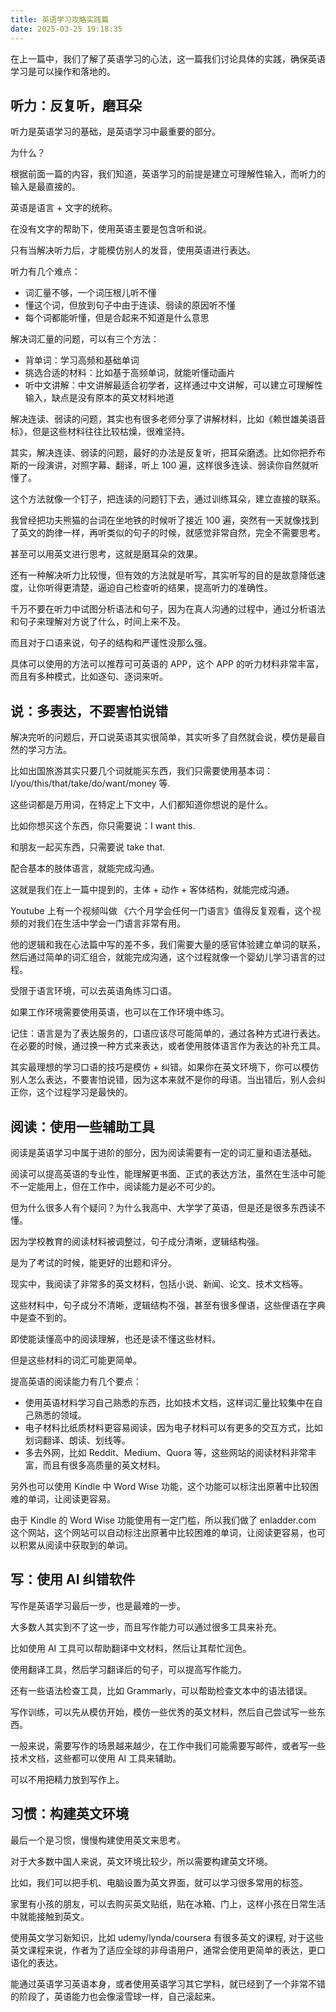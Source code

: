 ```yaml
---
title: 英语学习攻略实践篇
date: 2025-03-25 19:18:35
---
```


在上一篇中，我们了解了英语学习的心法，这一篇我们讨论具体的实践，确保英语学习是可以操作和落地的。

## 听力：反复听，磨耳朵

听力是英语学习的基础，是英语学习中最重要的部分。

为什么？

根据前面一篇的内容，我们知道，英语学习的前提是建立可理解性输入，而听力的输入是最直接的。

英语是语言 + 文字的统称。

在没有文字的帮助下，使用英语主要是包含听和说。

只有当解决听力后，才能模仿别人的发音，使用英语进行表达。

听力有几个难点：

- 词汇量不够，一个词压根儿听不懂
- 懂这个词，但放到句子中由于连读、弱读的原因听不懂
- 每个词都能听懂，但是合起来不知道是什么意思

解决词汇量的问题，可以有三个方法：

- 背单词：学习高频和基础单词
- 挑选合适的材料：比如基于高频单词，就能听懂动画片
- 听中文讲解：中文讲解最适合初学者，这样通过中文讲解，可以建立可理解性输入，缺点是没有原本的英文材料地道

解决连读、弱读的问题，其实也有很多老师分享了讲解材料，比如《赖世雄美语音标》，但是这些材料往往比较枯燥，很难坚持。

其实，解决连读、弱读的问题，最好的办法是反复听，把耳朵磨透。比如你把乔布斯的一段演讲，对照字幕、翻译，听上 100 遍，这样很多连读、弱读你自然就听懂了。

这个方法就像一个钉子，把连读的问题钉下去，通过训练耳朵，建立直接的联系。

我曾经把功夫熊猫的台词在坐地铁的时候听了接近 100 遍，突然有一天就像找到了英文的韵律一样，再听类似的句子的时候，就感觉非常自然，完全不需要思考。

甚至可以用英文进行思考，这就是磨耳朵的效果。

还有一种解决听力比较慢，但有效的方法就是听写，其实听写的目的是故意降低速度，让你听得更清楚，逼迫自己检查听的结果，提高听力的准确性。

千万不要在听力中试图分析语法和句子，因为在真人沟通的过程中，通过分析语法和句子来理解对方说了什么，时间上来不及。

而且对于口语来说，句子的结构和严谨性没那么强。

具体可以使用的方法可以推荐可可英语的 APP，这个 APP 的听力材料非常丰富，而且有多种模式，比如逐句、逐词来听。

## 说：多表达，不要害怕说错

解决完听的问题后，开口说英语其实很简单，其实听多了自然就会说，模仿是最自然的学习方法。

比如出国旅游其实只要几个词就能买东西，我们只需要使用基本词： I/you/this/that/take/do/want/money 等.

这些词都是万用词，在特定上下文中，人们都知道你想说的是什么。

比如你想买这个东西，你只需要说：I want this. 

和朋友一起买东西，只需要说 take that.

配合基本的肢体语言，就能完成沟通。

这就是我们在上一篇中提到的，主体 + 动作 + 客体结构，就能完成沟通。

Youtube 上有一个视频叫做 《六个月学会任何一门语言》值得反复观看，这个视频的对我们在生活中学会一门语言非常有用。

他的逻辑和我在心法篇中写的差不多，我们需要大量的感官体验建立单词的联系，然后通过简单的词汇组合，就能完成沟通，这个过程就像一个婴幼儿学习语言的过程。

受限于语言环境，可以去英语角练习口语。

如果工作环境需要使用英语，也可以在工作环境中练习。

记住：语言是为了表达服务的，口语应该尽可能简单的，通过各种方式进行表达。在必要的时候，通过换一种方式来表达，或者使用肢体语言作为表达的补充工具。

其实最理想的学习口语的技巧是模仿 + 纠错。如果你在英文环境下，你可以模仿别人怎么表达，不要害怕说错，因为这本来就不是你的母语。当出错后，别人会纠正你，这个过程学习是最快的。

## 阅读：使用一些辅助工具

阅读是英语学习中属于进阶的部分，因为阅读需要有一定的词汇量和语法基础。

阅读可以提高英语的专业性，能理解更书面、正式的表达方法，虽然在生活中可能不一定能用上，但在工作中，阅读能力是必不可少的。

但为什么很多人有个疑问？为什么我高中、大学学了英语，但是还是很多东西读不懂。

因为学校教育的阅读材料被调整过，句子成分清晰，逻辑结构强。

是为了考试的时候，能更好的出题和评分。

现实中，我阅读了非常多的英文材料，包括小说、新闻、论文、技术文档等。

这些材料中，句子成分不清晰，逻辑结构不强，甚至有很多俚语，这些俚语在字典中是查不到的。

即使能读懂高中的阅读理解，也还是读不懂这些材料。

但是这些材料的词汇可能更简单。

提高英语的阅读能力有几个要点：

- 使用英语材料学习自己熟悉的东西，比如技术文档，这样词汇量比较集中在自己熟悉的领域。
- 电子材料比纸质材料更容易阅读，因为电子材料可以有更多的交互方式，比如划词翻译、朗读、划线等。
- 多去外网，比如 Reddit、Medium、Quora 等，这些网站的阅读材料非常丰富，而且有很多高质量的英文材料。

另外也可以使用 Kindle 中 Word Wise 功能，这个功能可以标注出原著中比较困难的单词，让阅读更容易。

由于 Kindle 的 Word Wise 功能使用有一定门槛，所以我们做了 enladder.com 这个网站，这个网站可以自动标注出原著中比较困难的单词，让阅读更容易，也可以积累从阅读中获取到的单词。

## 写：使用 AI 纠错软件

写作是英语学习最后一步，也是最难的一步。

大多数人其实到不了这一步，而且写作能力可以通过很多工具来补充。

比如使用 AI 工具可以帮助翻译中文材料，然后让其帮忙润色。

使用翻译工具，然后学习翻译后的句子，可以提高写作能力。

还有一些语法检查工具，比如 Grammarly，可以帮助检查文本中的语法错误。

写作训练，可以先从模仿开始，模仿一些优秀的英文材料，然后自己尝试写一些东西。

一般来说，需要写作的场景越来越少，在工作中我们可能需要写邮件，或者写一些技术文档，这些都可以使用 AI 工具来辅助。

可以不用把精力放到写作上。

## 习惯：构建英文环境

最后一个是习惯，慢慢构建使用英文来思考。

对于大多数中国人来说，英文环境比较少，所以需要构建英文环境。

比如，我们可以把手机、电脑设置为英文界面，就可以学习很多常用的标签。

家里有小孩的朋友，可以去购买英文贴纸，贴在冰箱、门上，这样小孩在日常生活中就能接触到英文。

使用英文学习新知识，比如 udemy/lynda/coursera  有很多英文的课程, 对于这些英文课程来说，作者为了适应全球的非母语用户，通常会使用更简单的表达，更口语化的表达。

能通过英语学习英语本身，或者使用英语学习其它学科，就已经到了一个非常不错的阶段了，英语能力也会像滚雪球一样，自己滚起来。